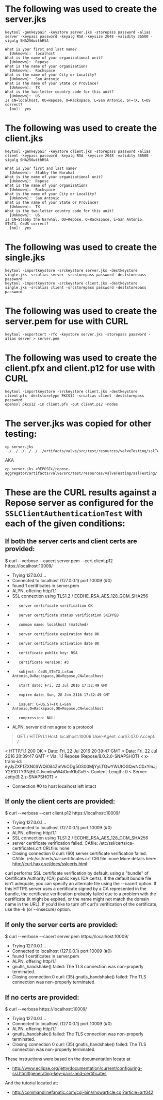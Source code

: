 # The following was used to create the server.jks
```
keytool -genkeypair -keystore server.jks -storepass password -alias server -keypass password -keyalg RSA -keysize 2048 -validity 36500 -sigalg SHA256withRSA 

What is your first and last name?
  [Unknown]:  localhost
What is the name of your organizational unit?
  [Unknown]:  Repose
What is the name of your organization?
  [Unknown]:  Rackspace
What is the name of your City or Locality?
  [Unknown]:  San Antonio
What is the name of your State or Province?
  [Unknown]:  TX
What is the two-letter country code for this unit?
  [Unknown]:  US
Is CN=localhost, OU=Repose, O=Rackspace, L=San Antonio, ST=TX, C=US correct?
  [no]:  yes
```

# The following was used to create the client.jks
```
keytool -genkeypair -keystore client.jks -storepass password -alias client -keypass password -keyalg RSA -keysize 2048 -validity 36500 -sigalg SHA256withRSA

What is your first and last name?
  [Unknown]:  Stabby the Narwhal
What is the name of your organizational unit?
  [Unknown]:  Repose
What is the name of your organization?
  [Unknown]:  Rackspace
What is the name of your City or Locality?
  [Unknown]:  San Antonio
What is the name of your State or Province?
  [Unknown]:  TX
What is the two-letter country code for this unit?
  [Unknown]:  US
Is CN=Stabby the Narwhal, OU=Repose, O=Rackspace, L=San Antonio, ST=TX, C=US correct?
  [no]:  yes
```

# The following was used to create the single.jks
```
keytool -importkeystore -srckeystore server.jks -destkeystore single.jks -srcalias server -srcstorepass password -deststorepass password
keytool -importkeystore -srckeystore client.jks -destkeystore single.jks -srcalias client -srcstorepass password -deststorepass password
```

# The following was used to create the server.pem for use with CURL
```
keytool -exportcert -rfc -keystore server.jks -storepass password -alias server > server.pem
```

# The following was used to create the client.pfx and client.p12 for use with CURL
```
keytool -importkeystore -srckeystore client.jks -destkeystore client.pfx -deststoretype PKCS12 -srcalias client -deststorepass password
openssl pkcs12 -in client.pfx -out client.p12 -nodes
```

# The server.jks was copied for other testing:
```
cp server.jks ../../../../../../artifacts/valve/src/test/resources/valveTesting/sslTesting/
```
AKA
```
cp server.jks <REPOSE>/repose-aggregator/artifacts/valve/src/test/resources/valveTesting/sslTesting/
```

# These are the CURL results against a Repose server as configured for the `SSLClientAuthenticationTest` with each of the given conditions:

## If both the server certs and client certs are provided:
$ curl --verbose --cacert server.pem --cert client.p12 https://localhost:10009/
*   Trying 127.0.0.1...
* Connected to localhost (127.0.0.1) port 10009 (#0)
* found 1 certificates in server.pem
* ALPN, offering http/1.1
* SSL connection using TLS1.2 / ECDHE_RSA_AES_128_GCM_SHA256
*        server certificate verification OK
*        server certificate status verification SKIPPED
*        common name: localhost (matched)
*        server certificate expiration date OK
*        server certificate activation date OK
*        certificate public key: RSA
*        certificate version: #3
*        subject: C=US,ST=TX,L=San Antonio,O=Rackspace,OU=Repose,CN=localhost
*        start date: Fri, 22 Jul 2016 17:32:49 GMT
*        expire date: Sun, 28 Jun 2116 17:32:49 GMT
*        issuer: C=US,ST=TX,L=San Antonio,O=Rackspace,OU=Repose,CN=localhost
*        compression: NULL
* ALPN, server did not agree to a protocol
> GET / HTTP/1.1
> Host: localhost:10009
> User-Agent: curl/7.47.0
> Accept: */*
> 
< HTTP/1.1 200 OK
< Date: Fri, 22 Jul 2016 20:39:47 GMT
< Date: Fri, 22 Jul 2016 20:39:47 GMT
< Via: 1.1 Repose (Repose/8.0.2.0-SNAPSHOT)
< x-trans-id: eyJyZXF1ZXN0SWQiOiI4ZmVkODg5OS00MjYyLTQwYWUtOGQwNC0xYmJjY2E1OTY3NjEiLCJvcmlnaW4iOm51bGx9
< Content-Length: 0
< Server: Jetty(9.2.z-SNAPSHOT)
< 
* Connection #0 to host localhost left intact

## If only the client certs are provided:
$ curl --verbose --cert client.p12 https://localhost:10009/
*   Trying 127.0.0.1...
* Connected to localhost (127.0.0.1) port 10009 (#0)
* ALPN, offering http/1.1
* SSL connection using TLS1.2 / ECDHE_RSA_AES_128_GCM_SHA256
* server certificate verification failed. CAfile: /etc/ssl/certs/ca-certificates.crt CRLfile: none
* Closing connection 0
curl: (60) server certificate verification failed. CAfile: /etc/ssl/certs/ca-certificates.crt CRLfile: none
More details here: http://curl.haxx.se/docs/sslcerts.html

curl performs SSL certificate verification by default, using a "bundle"
 of Certificate Authority (CA) public keys (CA certs). If the default
 bundle file isn't adequate, you can specify an alternate file
 using the --cacert option.
If this HTTPS server uses a certificate signed by a CA represented in
 the bundle, the certificate verification probably failed due to a
 problem with the certificate (it might be expired, or the name might
 not match the domain name in the URL).
If you'd like to turn off curl's verification of the certificate, use
 the -k (or --insecure) option.

## If only the server certs are provided:
$ curl --verbose --cacert server.pem https://localhost:10009/
*   Trying 127.0.0.1...
* Connected to localhost (127.0.0.1) port 10009 (#0)
* found 1 certificates in server.pem
* ALPN, offering http/1.1
* gnutls_handshake() failed: The TLS connection was non-properly terminated.
* Closing connection 0
curl: (35) gnutls_handshake() failed: The TLS connection was non-properly terminated.

## If no certs are provided:
$ curl --verbose https://localhost:10009/
*   Trying 127.0.0.1...
* Connected to localhost (127.0.0.1) port 10009 (#0)
* ALPN, offering http/1.1
* gnutls_handshake() failed: The TLS connection was non-properly terminated.
* Closing connection 0
curl: (35) gnutls_handshake() failed: The TLS connection was non-properly terminated.

These instructions were based on the documentation locate at 

 - http://www.eclipse.org/jetty/documentation/current/configuring-ssl.html#generating-key-pairs-and-certificates
 
And the tutorial located at:

 - http://commandlinefanatic.com/cgi-bin/showarticle.cgi?article=art042
